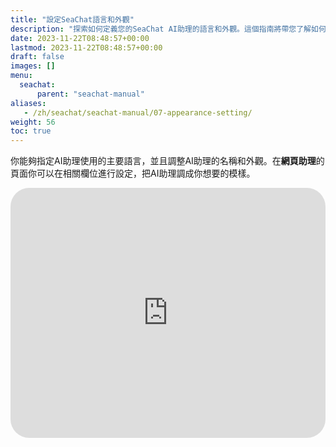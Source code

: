 ```yaml
---
title: "設定SeaChat語言和外觀"
description: "探索如何定義您的SeaChat AI助理的語言和外觀。這個指南將帶您了解如何在網頁助理的設定頁面中調整AI助理，以及如何調整其名稱和界面以符合您的品牌風格。"
date: 2023-11-22T08:48:57+00:00
lastmod: 2023-11-22T08:48:57+00:00
draft: false
images: []
menu:
  seachat:
      parent: "seachat-manual"
aliases:
   - /zh/seachat/seachat-manual/07-appearance-setting/
weight: 56
toc: true
---
```


你能夠指定AI助理使用的主要語言，並且調整AI助理的名稱和外觀。在**網頁助理**的頁面你可以在相關欄位進行設定，把AI助理調成你想要的模樣。


<iframe width="100%" height="400" src="https://www.youtube.com/embed/-JidvSmTqUg?list=PL8K7_LTqly449uOg_uBWOPfFyL1fJRjkE" title="YouTube video player" frameborder="0" allow="accelerometer; autoplay; clipboard-write; encrypted-media; gyroscope; picture-in-picture; web-share" allowfullscreen style="border-radius: 30px;"></iframe>
